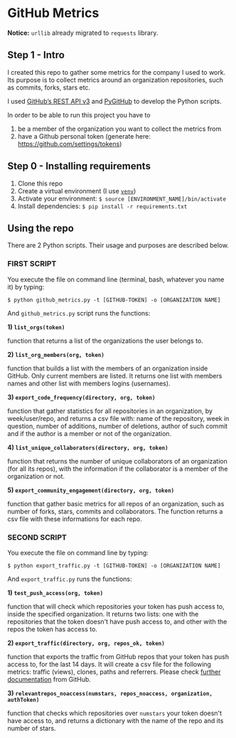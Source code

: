 # GitHub Metrics

**Notice:** `urllib` already migrated to `requests` library. 

## Step 1 - Intro

I created this repo to gather some metrics for the company I used to work.
Its purpose is to collect metrics around an organization repositories, such as commits, forks, stars etc.

I used [GitHub’s REST API v3](https://developer.github.com/v3/) and [PyGitHub](http://pygithub.readthedocs.io) to develop the Python scripts.

In order to be able to run this project you have to

1) be a member of the organization you want to collect the metrics from
2) have a Github personal token (generate here: https://github.com/settings/tokens)

## Step 0 - Installing requirements

1. Clone this repo
2. Create a virtual environment (I use [`venv`](https://docs.python.org/3/library/venv.html))
3. Activate your environment: `$ source [ENVIRONMENT_NAME]/bin/activate`
4. Install dependencies: `$ pip install -r requirements.txt`

## Using the repo

There are 2 Python scripts. Their usage and purposes are described below.

### FIRST SCRIPT

You execute the file on command line (terminal, bash, whatever you name it) by typing:
```
$ python github_metrics.py -t [GITHUB-TOKEN] -o [ORGANIZATION NAME]
```

And `github_metrics.py` script runs the functions:

**1) `list_orgs(token)`**

function that returns a list of the organizations the user belongs to.

**2) `list_org_members(org, token)`**

function that builds a list with the members of an organization inside GitHub. Only current members are listed. It returns one list with members names and other list with members logins (usernames).

**3) `export_code_frequency(directory, org, token)`**

function that gather statistics for all repositories in an organization, by week/user/repo, and returns a csv file with: name of the repository, week in question, number of additions, number of deletions, author of such commit and if the author is a member or not of the organization.

**4) `list_unique_collaborators(directory, org, token)`**

function that returns the number of unique collaborators of an organization (for all its repos), with the information if the collaborator is a member of the organization or not.

**5) `export_community_engagement(directory, org, token)`**

function that gather basic metrics for all repos of an organization, such as number of forks, stars, commits and collaborators. The function returns a csv file with these informations for each repo.

### SECOND SCRIPT

You execute the file on command line by typing:
```
$ python export_traffic.py -t [GITHUB-TOKEN] -o [ORGANIZATION NAME]
```

And `export_traffic.py` runs the functions:

**1) `test_push_access(org, token)`**

function that will check which repositories your token has push access to, inside the specified organization. It returns two lists: one with the repositories that the token doesn't have push access to, and other with the repos the token has access to.

**2) `export_traffic(directory, org, repos_ok, token)`**

function that exports the traffic from GitHub repos that your token has push access to, for the last 14 days. It will create a csv file for the following metrics: traffic (views), clones, paths and referrers. Please check [further documentation](https://developer.github.com/v3/repos/traffic/) from GitHub.

**3) `relevantrepos_noaccess(numstars, repos_noaccess, organization, authToken)`**

function that checks which repositories over `numstars` your token doesn't have access to, and returns a dictionary with the name of the repo and its number of stars.
